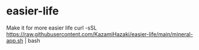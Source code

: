# easier-life

Make it for more easier life
curl -sSL https://raw.githubusercontent.com/KazamiHazaki/easier-life/main/mineral-app.sh | bash
